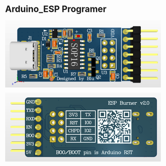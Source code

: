 # Arduino_ESP Programer

<p align="center">
    <img src="Docs/Static_image/top.png" width="auto" height="auto" alt="TOP BOARD">
</p>


<p align="center">
    <img src="Docs/Static_image/bottom_qrcode.png" width="auto" height="auto" alt="BOTTOM BOARD">
</p>






